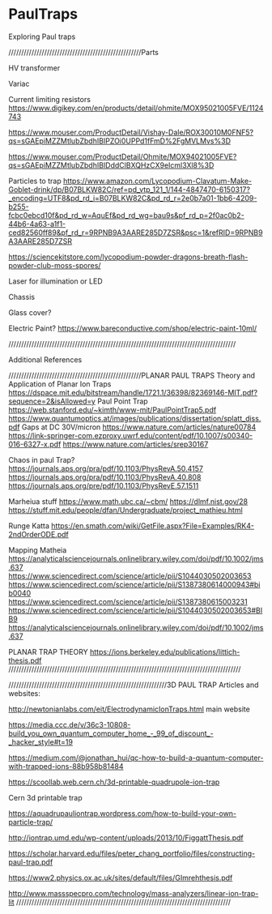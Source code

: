 # PaulTraps
Exploring Paul traps

////////////////////////////////////////////////////Parts

HV transformer

Variac

Current limiting resistors
https://www.digikey.com/en/products/detail/ohmite/MOX95021005FVE/1124743

https://www.mouser.com/ProductDetail/Vishay-Dale/ROX30010M0FNF5?qs=sGAEpiMZZMtlubZbdhIBIPZOi0UPPd1fFmD%2FgMVLMvs%3D

https://www.mouser.com/ProductDetail/Ohmite/MOX94021005FVE?qs=sGAEpiMZZMtlubZbdhIBIDddClBXQHzCX9eIcml3Xl8%3D

Particles to trap 
https://www.amazon.com/Lycopodium-Clavatum-Make-Goblet-drink/dp/B07BLKW82C/ref=pd_vtp_121_1/144-4847470-6150317?_encoding=UTF8&pd_rd_i=B07BLKW82C&pd_rd_r=2e0b7a01-1bb6-4209-b255-fcbc0ebcd10f&pd_rd_w=AquEf&pd_rd_wg=bau9s&pf_rd_p=2f0ac0b2-44b6-4a63-a1f1-ced82560ff89&pf_rd_r=9RPNB9A3AARE285D7ZSR&psc=1&refRID=9RPNB9A3AARE285D7ZSR

https://sciencekitstore.com/lycopodium-powder-dragons-breath-flash-powder-club-moss-spores/

Laser for illumination or LED

Chassis

Glass cover?

Electric Paint?
https://www.bareconductive.com/shop/electric-paint-10ml/

/////////////////////////////////////////////////////////////////////////////////////////


Additional References

////////////////////////////////////////////////////PLANAR PAUL TRAPS
Theory and Application of Planar Ion Traps
https://dspace.mit.edu/bitstream/handle/1721.1/36398/82369146-MIT.pdf?sequence=2&isAllowed=y
Paul Point Trap 
https://web.stanford.edu/~kimth/www-mit/PaulPointTrap5.pdf
https://www.quantumoptics.at/images/publications/dissertation/splatt_diss.pdf
Gaps at DC 30V/micron
https://www.nature.com/articles/nature00784
https://link-springer-com.ezproxy.uwrf.edu/content/pdf/10.1007/s00340-016-6327-x.pdf
https://www.nature.com/articles/srep30167


Chaos in paul Trap?
https://journals.aps.org/pra/pdf/10.1103/PhysRevA.50.4157
https://journals.aps.org/pra/pdf/10.1103/PhysRevA.40.808
https://journals.aps.org/pre/pdf/10.1103/PhysRevE.57.1511

Marheiua stuff
https://www.math.ubc.ca/~cbm/
https://dlmf.nist.gov/28
https://stuff.mit.edu/people/dfan/Undergraduate/project_mathieu.html

Runge Katta
https://en.smath.com/wiki/GetFile.aspx?File=Examples/RK4-2ndOrderODE.pdf

Mapping Matheia
https://analyticalsciencejournals.onlinelibrary.wiley.com/doi/pdf/10.1002/jms.637
https://www.sciencedirect.com/science/article/pii/S1044030502003653
https://www.sciencedirect.com/science/article/pii/S1387380614000943#bib0040
https://www.sciencedirect.com/science/article/pii/S1387380615003231
https://www.sciencedirect.com/science/article/pii/S1044030502003653#BIB9
https://analyticalsciencejournals.onlinelibrary.wiley.com/doi/pdf/10.1002/jms.637

PLANAR TRAP THEORY
https://ions.berkeley.edu/publications/littich-thesis.pdf
///////////////////////////////////////////////////////////////////////////////////////////

//////////////////////////////////////////////////////////////3D PAUL TRAP
Articles and websites:

http://newtonianlabs.com/eit/ElectrodynamicIonTraps.html    main website

https://media.ccc.de/v/36c3-10808-build_you_own_quantum_computer_home_-_99_of_discount_-_hacker_style#t=19

https://medium.com/@jonathan_hui/qc-how-to-build-a-quantum-computer-with-trapped-ions-88b958b81484

https://scoollab.web.cern.ch/3d-printable-quadrupole-ion-trap

Cern 3d printable trap

https://aquadrupauliontrap.wordpress.com/how-to-build-your-own-particle-trap/

http://iontrap.umd.edu/wp-content/uploads/2013/10/FiggattThesis.pdf


https://scholar.harvard.edu/files/peter_chang_portfolio/files/constructing-paul-trap.pdf

https://www2.physics.ox.ac.uk/sites/default/files/GImrehthesis.pdf

http://www.massspecpro.com/technology/mass-analyzers/linear-ion-trap-lit
////////////////////////////////////////////////////////////////////////////////////



